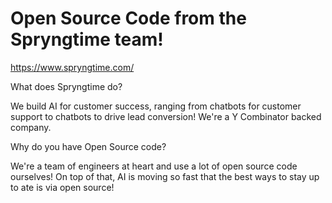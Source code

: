# Open Source Code from the Spryngtime team!

https://www.spryngtime.com/

What does Spryngtime do?

We build AI for customer success, ranging from chatbots for customer support to chatbots to drive lead conversion! We're a Y Combinator backed company.

Why do you have Open Source code?

We're a team of engineers at heart and use a lot of open source code ourselves! On top of that, AI is moving so fast that the best ways to stay up to ate is via open source!
